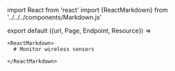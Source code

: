 import React from 'react'
import {ReactMarkdown} from '../../../components/Markdown.js'

export default ({url, Page, Endpoint, Resource}) =>
  <Page url={url} name0="Wireless Sensor Network">

    <ReactMarkdown>
      # Monitor wireless sensors

    </ReactMarkdown>

  </Page>




